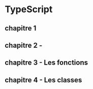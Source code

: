# TypeScript


## chapitre 1
## chapitre 2 - 
## chapitre 3 - Les fonctions
## chapitre 4 - Les classes